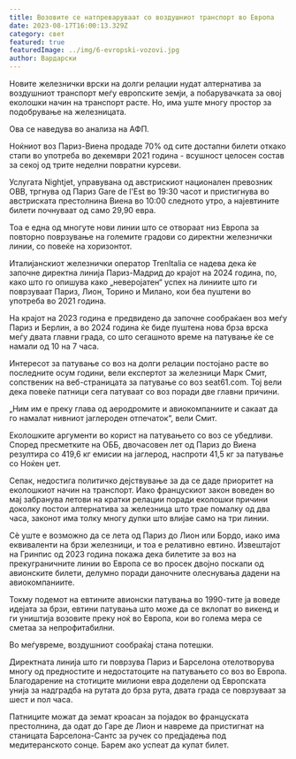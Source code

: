 ```yaml
---
title: Возовите се натпреваруваат со воздушниот транспорт во Европа
date: 2023-08-17T16:00:13.329Z
category: свет
featured: true
featuredImage: ../img/6-evropski-vozovi.jpg
author: Вардарски
---
```

Новите железнички врски на долги релации нудат алтернатива за воздушниот транспорт меѓу европските земји, а побарувачката за овој еколошки начин на транспорт расте. Но, има уште многу простор за подобрување на железницата.

Ова се наведува во анализа на АФП.

Ноќниот воз Париз-Виена продаде 70% од сите достапни билети откако стапи во употреба во декември 2021 година - всушност целосен состав за секој од трите неделни повратни курсеви.

Услугата Nightjet, управувана од австрискиот национален превозник OBB, тргнува од Париз Gare de l'Est во 19:30 часот и пристигнува во австриската престолнина Виена во 10:00 следното утро, а најевтините билети почнуваат од само 29,90 евра.

Тоа е една од многуте нови линии што се отвораат низ Европа за повторно поврзување на големите градови со директни железнички линии, со повеќе на хоризонтот.

Италијанскиот железнички оператор TrenItalia се надева дека ќе започне директна линија Париз-Мадрид до крајот на 2024 година, по, како што го опишува како „неверојатен“ успех на линиите што ги поврзуваат Париз, Лион, Торино и Милано, кои беа пуштени во употреба во 2021 година.

На крајот на 2023 година е предвидено да започне сообраќаен воз меѓу Париз и Берлин, а во 2024 година ќе биде пуштена нова брза врска меѓу двата главни града, со што сегашното време на патување ќе се намали од 10 на 7 часа.

Интересот за патување со воз на долги релации постојано расте во последните осум години, вели експертот за железници Марк Смит, сопственик на веб-страницата за патување со воз seat61.com. Тој вели дека повеќе патници сега патуваат со воз поради две главни причини.

„Ним им е преку глава од аеродромите и авиокомпаниите и сакаат да го намалат нивниот јаглероден отпечаток“, вели Смит.

Еколошките аргументи во корист на патувањето со воз се убедливи. Според пресметките на ОББ, двочасовен лет од Париз до Виена резултира со 419,6 кг емисии на јаглерод, наспроти 41,5 кг за патување со Ноќен џет.

Сепак, недостига политичко дејствување за да се даде приоритет на еколошкиот начин на транспорт. Иако францускиот закон воведен во мај забранува летови на кратки релации поради еколошки причини доколку постои алтернатива за железница што трае помалку од два часа, законот има толку многу дупки што влијае само на три линии.

Сè уште е возможно да се лета од Париз до Лион или Бордо, иако има еквиваленти на брзи железници, и тоа е релативно евтино. Извештајот на Гринпис од 2023 година покажа дека билетите за воз на прекуграничните линии во Европа се во просек двојно поскапи од авионските билети, делумно поради даночните олеснувања дадени на авиокомпаниите.

Токму подемот на евтините авионски патувања во 1990-тите ја воведе идејата за брзи, евтини патувања што може да се вклопат во викенд и ги уништија возовите преку ноќ во Европа, кои во голема мера се сметаа за непрофитабилни.

Во меѓувреме, воздушниот сообраќај стана потешки.

Директната линија што ги поврзува Париз и Барселона отелотворува многу од предностите и недостатоците на патувањето со воз во Европа. Благодарение на стотиците милиони евра доделени од Европската унија за надградба на рутата до брза рута, двата града се поврзуваат за шест и пол часа.

Патниците можат да земат кроасан за појадок во француската престолнина, да одат до Гаре де Лион и навреме да пристигнат на станицата Барселона-Сантс за ручек со предјадења под медитеранското сонце. Барем ако успеат да купат билет.